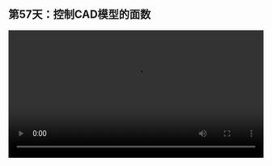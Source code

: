 ## 第57天：控制CAD模型的面数
 

<video width="100%" controls controlslist="nodownload nofullscreen noremoteplayback" disablePictureInPicture>
  <source src="https://api.keepwork.com/ts-storage/siteFiles/14557/raw#1593683235901session57.webm" type="video/webm">
  <source src="https://api.keepwork.com/ts-storage/siteFiles/14558/raw#1593683246871session57small.mp4" type="video/mp4" />
   
  你的浏览器不支持播放
</video>



### 字幕

我们用CAD方块来快速地创建一个电风扇的形状。
创建物体。
圆环。
再创建一个物体。
柱体。
粉色的。
将柱体向上移动1米。
起一个名字。
我们按**F4**键，
可以看到黄色的圆环非常细腻，它由超过1000个三角形的面构成。
我们选择**数据**。
找到**模型三角形最大数量**。
改为400。
点击运行。
注意看左侧圆环的变化，
它变得没有刚刚那么细腻了，因为三角形的面数降到了400以下。
我们再改为100。
点击运行。
我们看到组成圆环的三角形的面数更少了。
圆环看上去更不光滑了。

### 动手练习
模仿制作一个相同的有多个透明物体的电影方块。